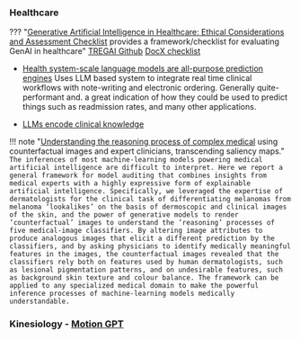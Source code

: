 
### Healthcare
??? "[Generative Artificial Intelligence in Healthcare: Ethical Considerations and Assessment Checklist](https://arxiv.org/pdf/2311.02107.pdf) provides a framework/checklist for evaluating GenAI in healthcare"
    [TREGAI Github](https://github.com/nliulab/GenAI-Ethical-Checklist)
    [DocX checklist](https://drive.google.com/file/d/1ro_-GqITKHfNpHYTegUQdE-xm5t0Rvm6/view)

- [Health system-scale language models are all-purpose prediction engines](https://www.nature.com/articles/s41586-023-06160-y) Uses LLM based system to integrate real time clinical workflows with note-writing and electronic ordering. Generally quite-performant and. a great indication of how they could be used to predict things such as readmission rates, and many other applications.

- [LLMs encode clinical knowledge](https://www.nature.com/articles/s41586-023-06291-2)


!!! note "[Understanding the reasoning process of complex medical](https://www.nature.com/articles/s41551-023-01160-9) using counterfactual images and expert clinicians, transcending saliency maps."
    ```The inferences of most machine-learning models powering medical artificial intelligence are difficult to interpret. Here we report a general framework for model auditing that combines insights from medical experts with a highly expressive form of explainable artificial intelligence. Specifically, we leveraged the expertise of dermatologists for the clinical task of differentiating melanomas from melanoma ‘lookalikes’ on the basis of dermoscopic and clinical images of the skin, and the power of generative models to render ‘counterfactual’ images to understand the ‘reasoning’ processes of five medical-image classifiers. By altering image attributes to produce analogous images that elicit a different prediction by the classifiers, and by asking physicians to identify medically meaningful features in the images, the counterfactual images revealed that the classifiers rely both on features used by human dermatologists, such as lesional pigmentation patterns, and on undesirable features, such as background skin texture and colour balance. The framework can be applied to any specialized medical domain to make the powerful inference processes of machine-learning models medically understandable.```


### Kinesiology  - [Motion GPT](https://github.com/openmotionlab/motiongpt)
